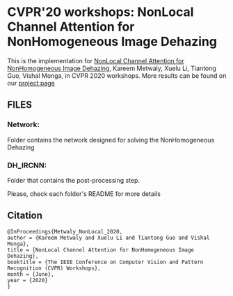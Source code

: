 # CVPR'20 workshops: NonLocal Channel Attention for NonHomogeneous Image Dehazing

This is the implementation for [NonLocal Channel Attention for NonHomogeneous Image Dehazing](http://signal.ee.psu.edu/research/AtJwD_files/AtJwD.pdf), Kareem Metwaly, Xuelu Li, Tiantong Guo, Vishal Monga, in CVPR 2020 workshops. More results can be found on our [project page](http://signal.ee.psu.edu/research/AtJwD.html)

## FILES 
### Network:
Folder contains the network designed for solving the NonHomogeneous Dehazing

### DH_IRCNN:
Folder that contains the post-processing step.

Please, check each folder's README for more details


## Citation
```
@InProceedings{Metwaly_NonLocal_2020,
author = {Kareem Metwaly and Xuelu Li and Tiantong Guo and Vishal Monga},
title = {NonLocal Channel Attention for NonHomogeneous Image Dehazing},
booktitle = {The IEEE Conference on Computer Vision and Pattern Recognition (CVPR) Workshops},
month = {June},
year = {2020}
}
```

